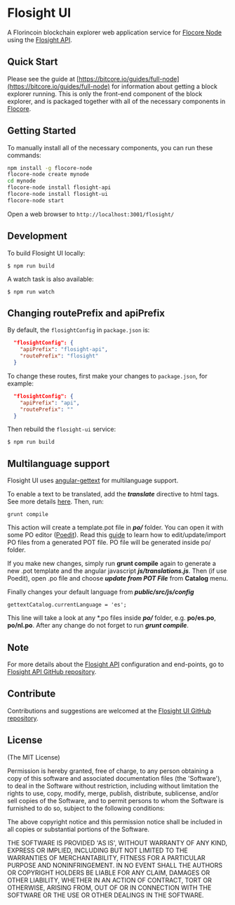 # Flosight UI

A Florincoin blockchain explorer web application service for [Flocore Node](https://github.com/oipwg/flocore-node) using the [Flosight API](https://github.com/oipwg/flosight-api).

## Quick Start

Please see the guide at [https://bitcore.io/guides/full-node](https://bitcore.io/guides/full-node) for information about getting a block explorer running. This is only the front-end component of the block explorer, and is packaged together with all of the necessary components in [Flocore](https://github.com/oipwg/flocore-node).

## Getting Started

To manually install all of the necessary components, you can run these commands:

```bash
npm install -g flocore-node
flocore-node create mynode
cd mynode
flocore-node install flosight-api
flocore-node install flosight-ui
flocore-node start
```

Open a web browser to `http://localhost:3001/flosight/`

## Development

To build Flosight UI locally:

```
$ npm run build
```

A watch task is also available:

```
$ npm run watch
```

## Changing routePrefix and apiPrefix

By default, the `flosightConfig` in `package.json` is:

```json
  "flosightConfig": {
    "apiPrefix": "flosight-api",
    "routePrefix": "flosight"
  }
```

To change these routes, first make your changes to `package.json`, for example:

```json
  "flosightConfig": {
    "apiPrefix": "api",
    "routePrefix": ""
  }
```

Then rebuild the `flosight-ui` service:

```
$ npm run build
```

## Multilanguage support

Flosight UI uses [angular-gettext](http://angular-gettext.rocketeer.be) for multilanguage support.

To enable a text to be translated, add the ***translate*** directive to html tags. See more details [here](http://angular-gettext.rocketeer.be/dev-guide/annotate/). Then, run:

```
grunt compile
```

This action will create a template.pot file in ***po/*** folder. You can open it with some PO editor ([Poedit](http://poedit.net)). Read this [guide](http://angular-gettext.rocketeer.be/dev-guide/translate/) to learn how to edit/update/import PO files from a generated POT file. PO file will be generated inside po/ folder.

If you make new changes, simply run **grunt compile** again to generate a new .pot template and the angular javascript ***js/translations.js***. Then (if use Poedit), open .po file and choose ***update from POT File*** from **Catalog** menu.

Finally changes your default language from ***public/src/js/config***

```
gettextCatalog.currentLanguage = 'es';
```

This line will take a look at any *.po files inside ***po/*** folder, e.g.
**po/es.po**, **po/nl.po**. After any change do not forget to run ***grunt
compile***.


## Note

For more details about the [Flosight API](https://github.com/bitpay/flosight-api) configuration and end-points, go to [Flosight API GitHub repository](https://github.com/bitpay/flosight-api).

## Contribute

Contributions and suggestions are welcomed at the [Flosight UI GitHub repository](https://github.com/bitpay/flosight-ui).


## License
(The MIT License)

Permission is hereby granted, free of charge, to any person obtaining
a copy of this software and associated documentation files (the
'Software'), to deal in the Software without restriction, including
without limitation the rights to use, copy, modify, merge, publish,
distribute, sublicense, and/or sell copies of the Software, and to
permit persons to whom the Software is furnished to do so, subject to
the following conditions:

The above copyright notice and this permission notice shall be
included in all copies or substantial portions of the Software.

THE SOFTWARE IS PROVIDED 'AS IS', WITHOUT WARRANTY OF ANY KIND,
EXPRESS OR IMPLIED, INCLUDING BUT NOT LIMITED TO THE WARRANTIES OF
MERCHANTABILITY, FITNESS FOR A PARTICULAR PURPOSE AND NONINFRINGEMENT.
IN NO EVENT SHALL THE AUTHORS OR COPYRIGHT HOLDERS BE LIABLE FOR ANY
CLAIM, DAMAGES OR OTHER LIABILITY, WHETHER IN AN ACTION OF CONTRACT,
TORT OR OTHERWISE, ARISING FROM, OUT OF OR IN CONNECTION WITH THE
SOFTWARE OR THE USE OR OTHER DEALINGS IN THE SOFTWARE.
